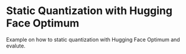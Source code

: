 # Static Quantization with Hugging Face Optimum

Example on how to static quantization with Hugging Face Optimum and evalute.